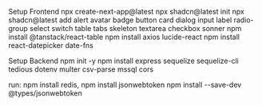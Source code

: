 Setup Frontend
npx create-next-app@latest
npx shadcn@latest init
npx shadcn@latest add alert avatar badge button card dialog input label radio-group select switch table tabs skeleton textarea checkbox sonner
npm install @tanstack/react-table
npm install axios lucide-react
npm install react-datepicker date-fns

Setup Backend
npm init -y
npm install express sequelize sequelize-cli tedious dotenv multer csv-parse mssql cors

run:
npm install redis, npm install jsonwebtoken
npm install --save-dev @types/jsonwebtoken